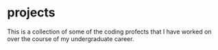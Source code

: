 # projects
This is a collection of some of the coding profects that I have worked on over the course of my undergraduate career. 
